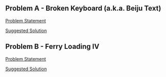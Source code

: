 ## Problem A - Broken Keyboard (a.k.a. Beiju Text)
[Problem Statement](https://github.com/gqmv/if672/files/7403413/p11988.pdf)

[Suggested Solution](Assignment%201%20-%20Lists/brokenkeyboard.cpp/)


## Problem B - Ferry Loading IV 
[Problem Statement](https://github.com/gqmv/if672/files/7403422/19f50fc74f7d869af16006210042d4ba.1.pdf)


[Suggested Solution](Assignment%201%20-%20Lists/ferryloading.cpp/)
